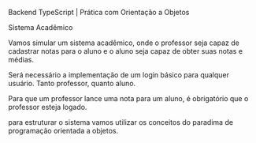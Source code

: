 
Backend TypeScript | Prática com Orientação a Objetos


Sistema Acadêmico

Vamos simular um sistema acadêmico, onde o professor seja capaz de cadastrar notas para o aluno e o aluno seja capaz de obter suas notas e médias. 

Será necessário a implementação de um login básico para qualquer usuário. Tanto professor, quanto aluno. 

Para que um professor lance uma nota para um aluno, é obrigatório que o professor esteja logado. 

para estruturar o sistema vamos utilizar os conceitos do paradima de programação orientada a objetos. 

